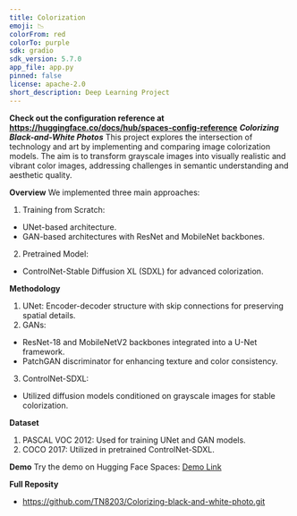 ```yaml
---
title: Colorization
emoji: 📉
colorFrom: red
colorTo: purple
sdk: gradio
sdk_version: 5.7.0
app_file: app.py
pinned: false
license: apache-2.0
short_description: Deep Learning Project
---
```






**Check out the configuration reference at https://huggingface.co/docs/hub/spaces-config-reference**
***Colorizing Black-and-White Photos***
This project explores the intersection of technology and art by implementing and comparing image colorization models. The aim is to transform grayscale images into visually realistic and vibrant color images, addressing challenges in semantic understanding and aesthetic quality.

****Overview****
We implemented three main approaches:

1. Training from Scratch:
- UNet-based architecture.
- GAN-based architectures with ResNet and MobileNet backbones.
2. Pretrained Model:
- ControlNet-Stable Diffusion XL (SDXL) for advanced colorization.

****Methodology****
1. UNet: Encoder-decoder structure with skip connections for preserving spatial details.
2. GANs:
- ResNet-18 and MobileNetV2 backbones integrated into a U-Net framework.
- PatchGAN discriminator for enhancing texture and color consistency.
3. ControlNet-SDXL:
- Utilized diffusion models conditioned on grayscale images for stable colorization.

****Dataset****
1. PASCAL VOC 2012: Used for training UNet and GAN models.
2. COCO 2017: Utilized in pretrained ControlNet-SDXL.

****Demo****
Try the demo on Hugging Face Spaces: [Demo Link](https://huggingface.co/spaces/ChiKyi/Colorization)

****Full Reposity****
- https://github.com/TN8203/Colorizing-black-and-white-photo.git 
